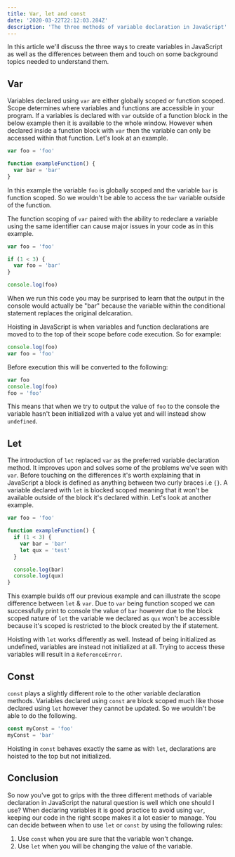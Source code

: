 ```yaml
---
title: Var, let and const
date: '2020-03-22T22:12:03.284Z'
description: 'The three methods of variable declaration in JavaScript'
---
```


In this article we'll discuss the three ways to create variables in JavaScript as well as the differences between
them and touch on some background topics needed to understand them.

## Var

Variables declared using `var` are either globally scoped or function scoped. Scope determines where variables and functions are accessible in your program. If a variables is declared with `var` outside of a function block in the below example then it is available to the whole window. However when declared inside a function block with `var`
then the variable can only be accessed within that function. Let's look at an example.

```javascript
var foo = 'foo'

function exampleFunction() {
  var bar = 'bar'
}
```

In this example the variable `foo` is globally scoped and the variable `bar` is function scoped. So we wouldn't be able to access the `bar` variable outside of the function.

The function scoping of `var` paired with the ability to redeclare a variable using the same identifier can cause major issues in your code as in this example.

```javascript
var foo = 'foo'

if (1 < 3) {
  var foo = 'bar'
}

console.log(foo)
```

When we run this code you may be surprised to learn that the output in the console would actually be "bar" because the variable within the conditional statement replaces the original delcaration.

Hoisting in JavaScript is when variables and function declarations are moved to to the top of their scope before
code execution. So for example:

```javascript
console.log(foo)
var foo = 'foo'
```

Before execution this will be converted to the following:

```javascript
var foo
console.log(foo)
foo = 'foo'
```

This means that when we try to output the value of `foo` to the console the variable hasn't been initialized with a value yet and will instead show `undefined`.

## Let

The introduction of `let` replaced `var` as the preferred variable declaration method. It improves upon and solves some of the problems we've seen with `var`. Before touching on the differences it's worth explaining that in JavaScript a block is defined as anything between two curly braces i.e `{}`. A variable declared with `let` is blocked scoped meaning that it won't be available outside of the block it's declared within. Let's look at another example.

```javascript
var foo = 'foo'

function exampleFunction() {
  if (1 < 3) {
    var bar = 'bar'
    let qux = 'test'
  }

  console.log(bar)
  console.log(qux)
}
```

This example builds off our previous example and can illustrate the scope difference between `let` & `var`. Due to `var` being function scoped we can successfully print to console the value of `bar` however due to the block scoped nature of `let` the variable we declared as `qux` won't be accessible because it's scoped is restricted to the block created by the if statement.

Hoisting with `let` works differently as well. Instead of being initialized as undefined, variables are instead not initialized at all. Trying to access these variables will result in a `ReferenceError`.

## Const

`const` plays a slightly different role to the other variable declaration methods. Variables declared using `const` are block scoped much like those declared using `let` however they cannot be updated. So we wouldn't be able to do the following.

```javascript
const myConst = 'foo'
myConst = 'bar'
```

Hoisting in `const` behaves exactly the same as with `let`, declarations are hoisted to the top but not initialized.

## Conclusion

So now you've got to grips with the three different methods of variable declaration in JavaScript the natural question is well which one should I use? When declaring variables it is good practice to avoid using `var`, keeping our code in the right scope makes it a lot easier to manage. You can decide between when to use `let` or `const` by using the following rules:

1. Use `const` when you are sure that the variable won't change.
2. Use `let` when you will be changing the value of the variable.
